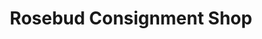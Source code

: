 ---
title: "Rosebud Consignment Shop"
url: /cottage-grove/rosebud-consignment-shop/
shop: clothes
---